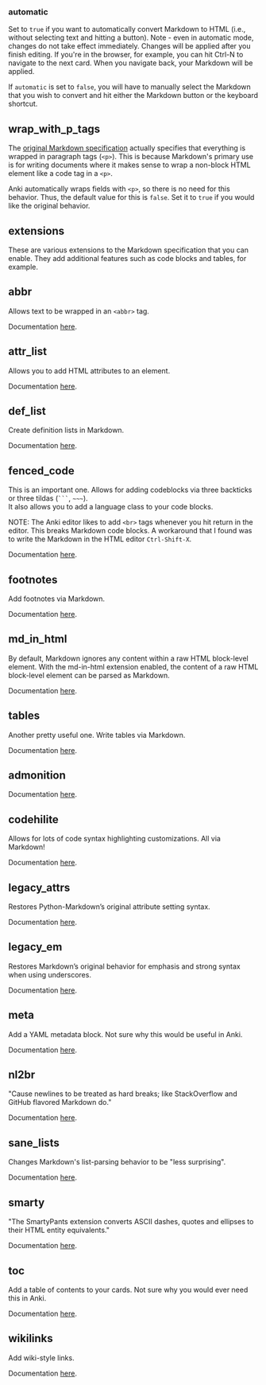 ### automatic

Set to `true` if you want to automatically convert Markdown to HTML (i.e., without selecting text and hitting a 
button).  Note - even in automatic mode, changes do not take effect immediately. Changes will be applied after you 
finish editing.  If you're in the browser, for example, you can hit Ctrl-N to navigate to the next card.  When you 
navigate back, your Markdown will be applied.

If `automatic` is set to `false`, you will have to manually select the Markdown that you wish to convert and hit 
either the Markdown button or the keyboard shortcut.

## wrap_with_p_tags

The [original Markdown specification](https://daringfireball.net/projects/markdown/) actually specifies that 
everything is wrapped in paragraph tags (`<p>`).  This is because Markdown's primary use is for writing documents 
where it makes sense to wrap a non-block HTML element like a code tag in a `<p>`.

Anki automatically wraps fields with `<p>`, so there is no need for this behavior.  Thus, the default value for this 
is `false`.  Set it to `true` if you would like the original behavior.

## extensions

These are various extensions to the Markdown specification that you can enable.  They add additional features such 
as code blocks and tables, for example.

## abbr

Allows text to be wrapped in an `<abbr>` tag.

Documentation [here](https://python-markdown.github.io/extensions/abbreviations/).


## attr_list

Allows you to add HTML attributes to an element.

Documentation [here](https://python-markdown.github.io/extensions/attr_list/).

## def_list

Create definition lists in Markdown.

Documentation [here](https://python-markdown.github.io/extensions/definition_lists/).

## fenced_code

This is an important one.  Allows for adding codeblocks via three backticks or three tildas (```` ``` ````, `~~~`).  
It also allows you to add a language class to your code blocks.

NOTE: The Anki editor likes to add `<br>` tags whenever you hit return in the editor.  This breaks Markdown code 
blocks.  A workaround that I found was to write the Markdown in the HTML editor `Ctrl-Shift-X`.

Documentation [here](https://python-markdown.github.io/extensions/fenced_code_blocks/).

## footnotes

Add footnotes via Markdown.

Documentation [here](https://python-markdown.github.io/extensions/footnotes/).

## md_in_html

By default, Markdown ignores any content within a raw HTML block-level element. With the md-in-html extension 
enabled, the content of a raw HTML block-level element can be parsed as Markdown.

Documentation [here](https://python-markdown.github.io/extensions/md_in_html/).

## tables

Another pretty useful one.  Write tables via Markdown.

Documentation [here](https://python-markdown.github.io/extensions/tables/).

## admonition

Documentation [here](https://python-markdown.github.io/extensions/admonition/).

## codehilite

Allows for lots of code syntax highlighting customizations.  All via Markdown!

Documentation [here](https://python-markdown.github.io/extensions/code_hilite/).

## legacy_attrs

Restores Python-Markdown’s original attribute setting syntax.

Documentation [here](https://python-markdown.github.io/extensions/legacy_attrs/).

## legacy_em

Restores Markdown’s original behavior for emphasis and strong syntax when using underscores.

Documentation [here](https://python-markdown.github.io/extensions/legacy_em/).

## meta

Add a YAML metadata block.  Not sure why this would be useful in Anki.

Documentation [here](https://python-markdown.github.io/extensions/meta_data/).

## nl2br
"Cause newlines to be treated as hard breaks; like StackOverflow and GitHub flavored Markdown do."

Documentation [here](https://python-markdown.github.io/extensions/nl2br/).

## sane_lists

Changes Markdown's list-parsing behavior to be "less surprising".

Documentation [here](https://python-markdown.github.io/extensions/sane_lists/).

## smarty

"The SmartyPants extension converts ASCII dashes, quotes and ellipses to their HTML entity equivalents."

Documentation [here](https://python-markdown.github.io/extensions/smarty/).

## toc

Add a table of contents to your cards.  Not sure why you would ever need this in Anki.

Documentation [here](https://python-markdown.github.io/extensions/toc/).

## wikilinks

Add wiki-style links.

Documentation [here](https://python-markdown.github.io/extensions/wikilinks/).

